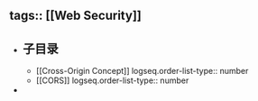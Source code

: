tags:: [[Web Security]]
---

- ## 子目录
	- [[Cross-Origin Concept]]
	  logseq.order-list-type:: number
	- [[CORS]]
	  logseq.order-list-type:: number
-